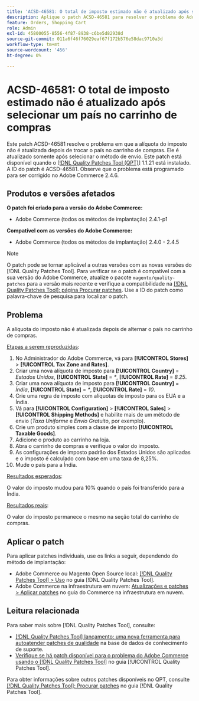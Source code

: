 ```yaml
---
title: 'ACSD-46581: O total de imposto estimado não é atualizado após selecionar um país no carrinho de compras'
description: Aplique o patch ACSD-46581 para resolver o problema do Adobe Commerce, em que a alíquota do imposto não é atualizada após trocar o país no carrinho de compras.
feature: Orders, Shopping Cart
role: Admin
exl-id: 45800055-8556-4f87-8938-c6be5d82938d
source-git-commit: 011a6f46f76029eaf67f172b576e58dac9710a3d
workflow-type: tm+mt
source-wordcount: '456'
ht-degree: 0%

---
```


# ACSD-46581: O total de imposto estimado não é atualizado após selecionar um país no carrinho de compras

Este patch ACSD-46581 resolve o problema em que a alíquota do imposto não é atualizada depois de trocar o país no carrinho de compras. Ele é atualizado somente após selecionar o método de envio. Este patch está disponível quando o [[!DNL Quality Patches Tool (QPT)]](https://experienceleague.adobe.com/pt-br/docs/commerce-operations/tools/quality-patches-tool/quality-patches-tool-to-self-serve-quality-patches) 1.1.21 está instalado. A ID do patch é ACSD-46581. Observe que o problema está programado para ser corrigido no Adobe Commerce 2.4.6.

## Produtos e versões afetados

**O patch foi criado para a versão do Adobe Commerce:**
* Adobe Commerce (todos os métodos de implantação) 2.4.1-p1

**Compatível com as versões do Adobe Commerce:**
* Adobe Commerce (todos os métodos de implantação) 2.4.0 - 2.4.5

>[!NOTE]
>
>O patch pode se tornar aplicável a outras versões com as novas versões do [!DNL Quality Patches Tool]. Para verificar se o patch é compatível com a sua versão do Adobe Commerce, atualize o pacote `magento/quality-patches` para a versão mais recente e verifique a compatibilidade na [[!DNL Quality Patches Tool]: página Procurar patches](https://experienceleague.adobe.com/tools/commerce-quality-patches/index.html?lang=pt-BR). Use a ID do patch como palavra-chave de pesquisa para localizar o patch.

## Problema

A alíquota do imposto não é atualizada depois de alternar o país no carrinho de compras.

<u>Etapas a serem reproduzidas</u>:

1. No Administrador do Adobe Commerce, vá para **[!UICONTROL Stores]** > **[!UICONTROL Tax Zone and Rates]**.
1. Criar uma nova alíquota de imposto para **[!UICONTROL Country]** = _Estados Unidos_, **[!UICONTROL State]** = _*_, **[!UICONTROL Rate]** = _8.25_.
1. Criar uma nova alíquota de imposto para **[!UICONTROL Country]** = _Índia_, **[!UICONTROL State]** = _*_, **[!UICONTROL Rate]** = _10_.
1. Crie uma regra de imposto com alíquotas de imposto para os EUA e a Índia.
1. Vá para **[!UICONTROL Configuration]** > **[!UICONTROL Sales]** > **[!UICONTROL Shipping Methods]** e habilite mais de um método de envio (_Taxa Uniforme_ e _Envio Gratuito_, por exemplo).
1. Crie um produto simples com a classe de imposto **[!UICONTROL Taxable Goods]**.
1. Adicione o produto ao carrinho na loja.
1. Abra o carrinho de compras e verifique o valor do imposto.
1. As configurações de imposto padrão dos Estados Unidos são aplicadas e o imposto é calculado com base em uma taxa de 8,25%.
1. Mude o país para a Índia.

<u>Resultados esperados</u>:

O valor do imposto mudou para 10% quando o país foi transferido para a Índia.

<u>Resultados reais</u>:

O valor do imposto permanece o mesmo na seção total do carrinho de compras.

## Aplicar o patch

Para aplicar patches individuais, use os links a seguir, dependendo do método de implantação:

* Adobe Commerce ou Magento Open Source local: [[!DNL Quality Patches Tool] > Uso](/help/tools/quality-patches-tool/usage.md) no guia [!DNL Quality Patches Tool].
* Adobe Commerce na infraestrutura em nuvem: [Atualizações e patches > Aplicar patches](https://experienceleague.adobe.com/docs/commerce-cloud-service/user-guide/develop/upgrade/apply-patches.html?lang=pt-BR) no guia do Commerce na infraestrutura em nuvem.

## Leitura relacionada

Para saber mais sobre [!DNL Quality Patches Tool], consulte:

* [[!DNL Quality Patches Tool] lançamento: uma nova ferramenta para autoatender patches de qualidade](https://experienceleague.adobe.com/pt-br/docs/commerce-operations/tools/quality-patches-tool/quality-patches-tool-to-self-serve-quality-patches) na base de dados de conhecimento de suporte.
* [Verifique se há patch disponível para o problema do Adobe Commerce usando o  [!DNL Quality Patches Tool]](/help/tools/quality-patches-tool/patches-available-in-qpt/check-patch-for-magento-issue-with-magento-quality-patches.md) no guia [!UICONTROL Quality Patches Tool].


Para obter informações sobre outros patches disponíveis no QPT, consulte [[!DNL Quality Patches Tool]: Procurar patches](https://experienceleague.adobe.com/tools/commerce-quality-patches/index.html?lang=pt-BR) no guia [!DNL Quality Patches Tool].
